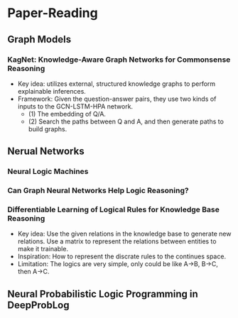# Paper-Reading


## Graph Models
 
### KagNet: Knowledge-Aware Graph Networks for Commonsense Reasoning
- Key idea: utilizes external, structured knowledge graphs to perform explainable inferences.
- Framework: Given the question-answer pairs, they use two kinds of inputs to the GCN-LSTM-HPA network.
   - (1) The embedding of Q/A.
   - (2) Search the paths between Q and A, and then generate paths to build graphs.  

## Nerual Networks

### Neural Logic Machines

### Can Graph Neural Networks Help Logic Reasoning?

### Differentiable Learning of Logical Rules for Knowledge Base Reasoning 

- Key idea: Use the given relations in the knowledge base to generate new relations. Use a matrix to represent the relations between entities to make it trainable.
- Inspiration: How to represent the discrate rules to the continues space. 
- Limitation: The logics are very simple, only could be like A->B, B->C, then A->C.

## Neural Probabilistic Logic Programming in DeepProbLog



